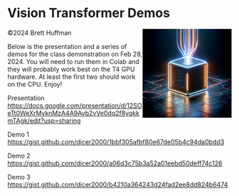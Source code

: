 
# Vision Transformer Demos

<img src="./VTView.png" alt="ViT" width="200" align="right" />

©2024 Brett Huffman

Below is the presentation and a series of demos for the class demonstration on Feb 28, 2024.  You will need to run them in Colab and they will probably work best on the T4 GPU hardware.  At least the first two should work on the CPU.  Enjoy!



Presentation<br />
<a href="https://docs.google.com/presentation/d/12SOeTt0WeXrMyknMzA4A9Ayb2vVe0dq2f8yqkkmTAgk/edit?usp=sharing" target="_blank">https://docs.google.com/presentation/d/12SOeTt0WeXrMyknMzA4A9Ayb2vVe0dq2f8yqkkmTAgk/edit?usp=sharing</a>

Demo 1<br />
<a href="https://gist.github.com/dicer2000/1bbf305afbf80e67de05b4c94da0bdd3" target="_blank">https://gist.github.com/dicer2000/1bbf305afbf80e67de05b4c94da0bdd3</a>


Demo 2<br />
<a href="https://gist.github.com/dicer2000/a06d3c75b3a52a01eebd50deff74c126" target="_blank">https://gist.github.com/dicer2000/a06d3c75b3a52a01eebd50deff74c126</a>


Demo 3<br />
<a href="https://gist.github.com/dicer2000/b4210a364243d24fad2ee8dd824b6474" target="_blank">https://gist.github.com/dicer2000/b4210a364243d24fad2ee8dd824b6474</a>

